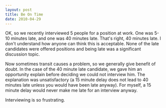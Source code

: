```yaml
---
layout: post
title: Be On Time
date: 2010-04-29
---
```


OK, so we recently interviewed 5 people for a position at work. One was 5-10 minutes late, and one was 40 minutes late. That's right, 40 minutes late. I don't understand how anyone can think this is acceptable. None of the late candidates were offered positions and being late was a significant discussion topic.

Now sometimes transit causes a problem, so we generally give benefit of doubt. In the case of the 40 minute late candidate, we gave him an opportunity explain before deciding we could not interview him. The explanation was unsatisfactory (a 15 minute delay does not lead to 40 minutes late unless you would have been late anyway). For myself, a 15 minute delay would never make me late for an interview anyway.

Interviewing is so frustrating.